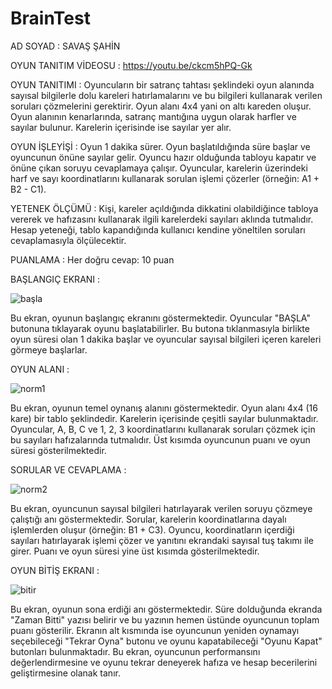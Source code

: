 # BrainTest
AD SOYAD : SAVAŞ ŞAHİN

OYUN TANITIM VİDEOSU : https://youtu.be/ckcm5hPQ-Gk

OYUN TANITIMI : 
Oyuncuların bir satranç tahtası şeklindeki oyun alanında sayısal bilgilerle dolu kareleri hatırlamalarını ve bu bilgileri kullanarak verilen soruları çözmelerini gerektirir. Oyun alanı 4x4 yani on altı kareden oluşur. Oyun alanının kenarlarında, satranç mantığına uygun olarak harfler ve sayılar bulunur. Karelerin içerisinde ise sayılar yer alır.

OYUN İŞLEYİŞİ : 
Oyun 1 dakika sürer. Oyun başlatıldığında süre başlar ve oyuncunun önüne sayılar gelir.
Oyuncu hazır olduğunda tabloyu kapatır ve önüne çıkan soruyu cevaplamaya çalışır.
Oyuncular, karelerin üzerindeki harf ve sayı koordinatlarını kullanarak sorulan işlemi çözerler (örneğin: A1 + B2 - C1).

YETENEK ÖLÇÜMÜ : 
Kişi, kareler açıldığında dikkatini olabildiğince tabloya vererek ve hafızasını kullanarak ilgili karelerdeki sayıları aklında tutmalıdır.
Hesap yeteneği, tablo kapandığında kullanıcı kendine yöneltilen soruları cevaplamasıyla ölçülecektir.

PUANLAMA : 
Her doğru cevap: 10 puan


BAŞLANGIÇ EKRANI :

![başla](https://github.com/SavasShn/BrainTest/assets/149002564/7f81c455-1cf9-4fb9-a49e-d5ee815901ee)

Bu ekran, oyunun başlangıç ekranını göstermektedir. Oyuncular "BAŞLA" butonuna tıklayarak oyunu başlatabilirler. Bu butona tıklanmasıyla birlikte oyun süresi olan 1 dakika başlar ve oyuncular sayısal bilgileri içeren kareleri görmeye başlarlar.


OYUN ALANI :

![norm1](https://github.com/SavasShn/BrainTest/assets/149002564/7e909bb2-416f-47e9-988e-ed2f8d8c8eca)

Bu ekran, oyunun temel oynanış alanını göstermektedir. Oyun alanı 4x4 (16 kare) bir tablo şeklindedir. Karelerin içerisinde çeşitli sayılar bulunmaktadır. Oyuncular, A, B, C ve 1, 2, 3 koordinatlarını kullanarak soruları çözmek için bu sayıları hafızalarında tutmalıdır. Üst kısımda oyuncunun puanı ve oyun süresi gösterilmektedir.


SORULAR VE CEVAPLAMA : 

![norm2](https://github.com/SavasShn/BrainTest/assets/149002564/595ac9d2-dea3-49c4-ae5b-d098209b54de)

Bu ekran, oyuncunun sayısal bilgileri hatırlayarak verilen soruyu çözmeye çalıştığı anı göstermektedir. Sorular, karelerin koordinatlarına dayalı işlemlerden oluşur (örneğin: B1 + C3). Oyuncu, koordinatların içerdiği sayıları hatırlayarak işlemi çözer ve yanıtını ekrandaki sayısal tuş takımı ile girer. Puanı ve oyun süresi yine üst kısımda gösterilmektedir.


OYUN BİTİŞ EKRANI : 

![bitir](https://github.com/SavasShn/BrainTest/assets/149002564/d696a204-e3f7-4b6c-8b61-406e21a95aa7)

Bu ekran, oyunun sona erdiği anı göstermektedir. Süre dolduğunda ekranda "Zaman Bitti" yazısı belirir ve bu yazının hemen üstünde oyuncunun toplam puanı gösterilir. Ekranın alt kısmında ise oyuncunun yeniden oynamayı seçebileceği "Tekrar Oyna" butonu ve oyunu kapatabileceği "Oyunu Kapat" butonları bulunmaktadır. Bu ekran, oyuncunun performansını değerlendirmesine ve oyunu tekrar deneyerek hafıza ve hesap becerilerini geliştirmesine olanak tanır.














